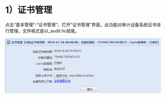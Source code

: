 

# 1）证书管理

点击“基本管理”-“证书管理”，打开“证书管理”界面，此功能对审计设备系统证书进行管理，文件格式是以\_audit.lic结尾。

![](/images/operation/manage/basic/ca.png)

